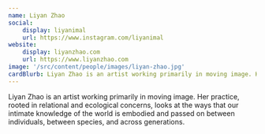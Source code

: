 ```yaml
---
name: Liyan Zhao
social:
    display: liyanimal
    url: https://www.instagram.com/liyanimal
website:
    display: liyanzhao.com
    url: https://www.liyanzhao.com
image: '/src/content/people/images/liyan-zhao.jpg'
cardBlurb: Liyan Zhao is an artist working primarily in moving image. Her practice, rooted in relational and ecological concerns, looks at the ways that our intimate knowledge of the world is embodied and passed on between individuals, between species, and across generations.
---
```


Liyan Zhao is an artist working primarily in moving image. Her practice, rooted in relational and ecological concerns, looks at the ways that our intimate knowledge of the world is embodied and passed on between individuals, between species, and across generations.
